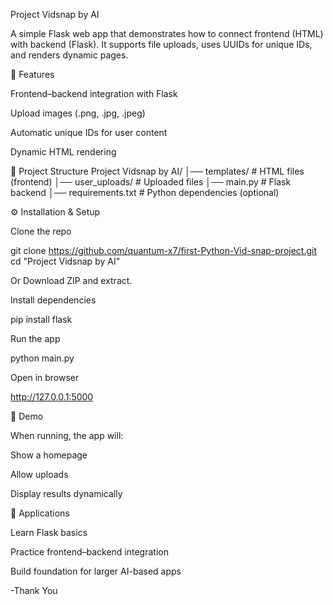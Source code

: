 Project Vidsnap by AI

A simple Flask web app that demonstrates how to connect frontend (HTML) with backend (Flask).
It supports file uploads, uses UUIDs for unique IDs, and renders dynamic pages.

🚀 Features

Frontend–backend integration with Flask

Upload images (.png, .jpg, .jpeg)

Automatic unique IDs for user content

Dynamic HTML rendering

📂 Project Structure
Project Vidsnap by AI/
│── templates/       # HTML files (frontend)
│── user_uploads/    # Uploaded files
│── main.py          # Flask backend
│── requirements.txt # Python dependencies (optional)

⚙️ Installation & Setup

Clone the repo

git clone https://github.com/quantum-x7/first-Python-Vid-snap-project.git
cd "Project Vidsnap by AI"


Or Download ZIP
 and extract.

Install dependencies

pip install flask


Run the app

python main.py


Open in browser

http://127.0.0.1:5000

📸 Demo

When running, the app will:

Show a homepage

Allow uploads

Display results dynamically

📖 Applications

Learn Flask basics

Practice frontend–backend integration

Build foundation for larger AI-based apps

-Thank You